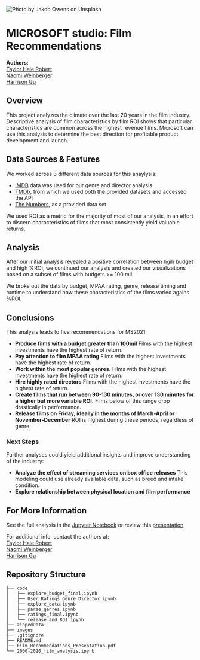 ![Photo by <a href="https://unsplash.com/@jakobowens1?utm_source=unsplash&utm_medium=referral&utm_content=creditCopyText">Jakob Owens</a> on <a href="https://unsplash.com/@halemade/likes?utm_source=unsplash&utm_medium=referral&utm_content=creditCopyText">Unsplash</a>
  ](./images/jakob-owens-sOWoC7fA5DA-unsplash.jpg)

# MICROSOFT studio: Film Recommendations

**Authors**: <br>[Taylor Hale Robert](mailto:taylorhale11@gmail.com)
                <br>[Naomi Weinberger](mailto:weinberger.naomi@gmail.com)
                <br>[Harrison Gu](mailto:Harrison.s.gu@gmail.com)


## Overview

This project analyzes the climate over the last 20 years in the film industry. Descriptive analysis of film characteristics by film ROI shows that particular characteristics are common across the highest revenue films. Microsoft can use this analysis to determine the best direction for profitable product development and launch.

## Data Sources & Features

We worked across 3 different data sources for this anaylysis:

- [IMDB](https://www.imdb.com/) data was used for our genre and director analysis
- [TMDb](https://www.themoviedb.org/), from which we used both the provided datasets and accessed the API
- [The Numbers](https://www.the-numbers.com/), as a provided data set

We used ROI as a metric for the majority of most of our analysis, in an effort to discern characteristics of films that most consistently yield valuable returns.
## Analysis

After our initial analysis revealed a positive correlation between hgih budget and high %ROI, we continued our analysis and created our visualizations based on a subset of films with budgets >= 100 mil. 

We broke out the data by budget, MPAA rating, genre, release timing and runtime to understand how these characteristics of the films varied agains %ROI. 

## Conclusions

This analysis leads to five recommendations for MS2021:

- **Produce films with a budget greater than 100mil** Films with the highest investments have the highest rate of return.
- **Pay attention to film MPAA rating** Films with the highest investments have the highest rate of return.
- **Work within the most popular genres.** Films with the highest investments have the highest rate of return.
- **Hire highly rated directors** Films with the highest investments have the highest rate of return.
- **Create films that run between 90-130 minutes, or over 130 minutes for a higher but more variable ROI.** Films below of this range drop drastically in performance.
- **Release films on Friday, ideally in the months of March-April or November-December** ROI is highest during these periods, regardless of genre.

### Next Steps

Further analyses could yield additional insights and improve understanding of the industry:

- **Analyze the effect of streaming services on box office releases** This modeling could use already available data, such as breed and intake condition.
- **Explore relationship between physical location and film performance** 

## For More Information

See the full analysis in the [Jupyter Notebook](./2000-2020_film_analysis.ipynb) or review this [presentation](./Film_Recommendations_Presentation.pdf).

For additional info, contact the authors at:<br>
[Taylor Hale Robert](mailto:taylorhale11@gmail.com)
<br>[Naomi Weinberger](mailto:weinberger.naomi@gmail.com)
<br>[Harrison Gu](mailto:Harrison.s.gu@gmail.com)


## Repository Structure

```
├── code
│   ├── explore_budget_final.ipynb
│   ├── User_Ratings_Genre_Director.ipynb
│   ├── explore_data.ipynb
│   ├── parse_genres.ipynb
│   ├── ratings_final.ipynb
│   └── release_and_ROI.ipynb
├── zippedData
├── images
├── .gitignore
├── README.md
├── Film_Recommendations_Presentation.pdf
└── 2000-2020_film_analysis.ipynb
